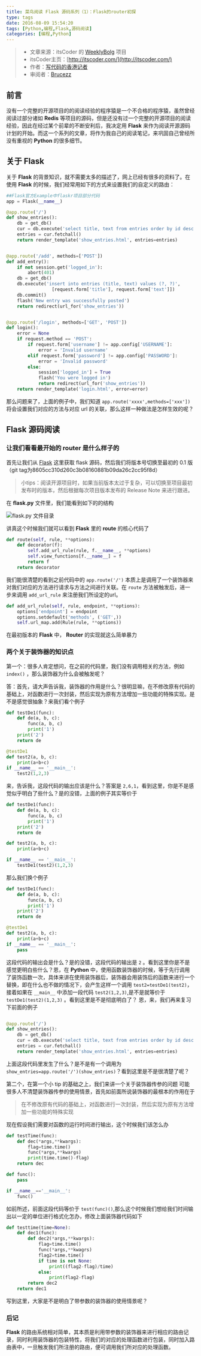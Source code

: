 ```yaml
---
title: 菜鸟阅读 Flask 源码系列（1）：Flask的router初探
type: tags
date: 2016-08-09 15:54:20
tags: [Python,编程,Flask,源码阅读]
categories: [编程,Python]
---
```

>- 文章来源：itsCoder 的 [WeeklyBolg](https://github.com/itsCoder/weeklyblog) 项目
>- itsCoder主页：[http://itscoder.com/](http://itscoder.com/)
>- 作者：[写代码的香港记者](https://github.com/Zheaoli)
>- 审阅者：[Brucezz](https://github.com/brucezz)

## 前言

没有一个完整的开源项目的的阅读经验的程序猿是一个不合格的程序猿，虽然曾经阅读过部分诸如 **Redis** 等项目的源码，但是还没有过一个完整的开源项目的阅读经验，因此在经过某个前辈的不断安利后，我决定用 **Flask** 来作为阅读开源源码计划的开始。而这一个系列的文章，将作为我自己的阅读笔记，来巩固自己曾经所没有重视的 **Python** 的很多细节。

<!-- more -->

## 关于 **Flask**

关于 **Flask** 的背景知识，就不需要太多的描述了，网上已经有很多的资料了。在使用 **Flask** 的时候，我们经常用如下的方式来设置我们的自定义的路由：

~~~Python
##Flask官方Example中flaskr项目部分代码
app = Flask(__name__)

@app.route('/')
def show_entries():
    db = get_db()
    cur = db.execute('select title, text from entries order by id desc')
    entries = cur.fetchall()
    return render_template('show_entries.html', entries=entries)


@app.route('/add', methods=['POST'])
def add_entry():
    if not session.get('logged_in'):
        abort(401)
    db = get_db()
    db.execute('insert into entries (title, text) values (?, ?)',
                 [request.form['title'], request.form['text']])
    db.commit()
    flash('New entry was successfully posted')
    return redirect(url_for('show_entries'))


@app.route('/login', methods=['GET', 'POST'])
def login():
    error = None
    if request.method == 'POST':
        if request.form['username'] != app.config['USERNAME']:
            error = 'Invalid username'
        elif request.form['password'] != app.config['PASSWORD']:
            error = 'Invalid password'
        else:
            session['logged_in'] = True
            flash('You were logged in')
            return redirect(url_for('show_entries'))
    return render_template('login.html', error=error)

~~~
那么问题来了，上面的例子中，我们知道 `app.route('xxxx',methods=['xxx'])` 将会设置我们对应的方法与对应 url 的关联，那么这样一种做法是怎样生效的呢？

## **Flask** 源码阅读

### 让我们看看最开始的 router 是什么样子的
首先让我们从 [Flask](https://github.com/pallets/flask) 这里获取 flask 源码，然后我们将版本号切换至最初的 0.1 版（git tag为8605cc310d260c3b08160881b09da26c2cc95f8d）

> 小tips：阅读开源项目时，如果当前版本太过于复杂，可以切换至项目最初发布时的版本，然后根据每次项目版本发布的 Release Note 来进行跟进。

在 **flask.py** 文件里，我们能看到如下的的结构

![flask.py 文件目录](/images/flask1.png)

讲真这个时候我们就可以看到 **Flask** 里的 **route** 的核心代码了

~~~Python
def route(self, rule, **options):
    def decorator(f):
        self.add_url_rule(rule, f.__name__, **options)
        self.view_functions[f.__name__] = f
        return f
    return decorator

~~~
我们能很清楚的看到之前代码中的 `app.route('/')` 本质上是调用了一个装饰器来对我们对应的方法进行请求与方法之间进行关联。在 `route` 方法被触发后，进一步来调用 `add_url_rule` 来注册我们所设定的url。

~~~Python
def add_url_rule(self, rule, endpoint, **options):
    options['endpoint'] = endpoint
    options.setdefault('methods', ('GET',))
    self.url_map.add(Rule(rule, **options))
~~~

在最初版本的 **Flask** 中， **Router** 的实现就这么简单暴力

### 两个关于装饰器的知识点

第一个：很多人肯定想问，在之前的代码里，我们没有调用相关的方法，例如 `index()` ，那么装饰器为什么会被触发呢？

答：首先，请大声告诉我，装饰器的作用是什么？很明显嘛，在不修改原有代码的基础上，对函数进行一次封装，然后实现为原有方法增加一些功能的特殊实现。是不是感觉很抽象？来我们看个例子

~~~Python
def testDe1(func):
    def de(a, b, c):
        func(a, b, c)
        print('1')
    print('2')
    return de

@testDe1
def test2(a, b, c):
    print(a+b+c)
if __name__ == '__main__':
    test2(1,2,3)

~~~
来，告诉我，这段代码的输出应该是什么？答案是 `2,6,1`，看到这里，你是不是感觉似乎明白了些什么？是的没错，上面的例子其实等价于

~~~Python
def testDe1(func):
    def de(a, b, c):
        func(a, b, c)
        print('1')
    print('2')
    return de

def test2(a, b, c):
    print(a+b+c)

if __name__ == '__main__':
    testDe1(test2)(1,2,3)

~~~
那么我们换个例子

~~~Python
def testDe1(func):
    def de(a, b, c):
        func(a, b, c)
        print('1')
    print('2')
    return de

@testDe1
def test2(a, b, c):
    print(a+b+c)
if __name__ == '__main__':
    pass
~~~

这段代码的输出会是什么？是的没错，这段代码的输出是 `2` 。看到这里你是不是感觉更明白些什么？恩，在 **Python** 中，使用函数装饰器的时候，等于先行调用了装饰函数一次，具体来讲在使用装饰器后，装饰器会用装饰后的函数来进行一个替换，即在什么也不做的情况下，会产生这样一个调用 `test2=testDe1(test2)`，接着如果在 `__main__` 中添加一段代码 `test2(1,2,3)`,是不是就等价于 `testDe1(test2)(1,2,3)` 。看到这里是不是彻底明白了？
恩，来，我们再来复习下前面的例子
~~~Python

@app.route('/')
def show_entries():
    db = get_db()
    cur = db.execute('select title, text from entries order by id desc')
    entries = cur.fetchall()
    return render_template('show_entries.html', entries=entries)
~~~

上面这段代码里发生了什么？是不是有一个调用为 `show_entries=app.route('/')(show_entries)`？看到这里是不是很清楚了呢？

第二个，在第一个小 tip 的基础之上，我们来讲一个关于装饰器传参的问题
可能很多人不清楚装饰器传参的使用情景，首先如前面所说装饰器的最根本的作用在于

>在不修改原有代码的基础上，对函数进行一次封装，然后实现为原有方法增加一些功能的特殊实现

现在假设我们需要对函数的运行时间进行输出，这个时候我们该怎么办

~~~Python
def testTime(func):
    def dec(*args,**kwargs):
        flag=time.time()
        func(*args,**kwargs)
        print(time.time()-flag)
    return dec

def func():
    pass

if __name__=='__main__':
    func()
~~~
如前所述，前面这段代码等价于 `test(func)()`,那么这个时候我们想给我们时间输出以一定的单位进行格式化怎办，修改上面装饰器代码如下

~~~Python
def testtime(time=None):
    def dec1(func):
        def dec2(*args,**kwargs):
            flag=time.time()
            func(*args,**kwagrs)
            flag2=time.time()
            if time is not None:
                print((flag2-flag)/time)
            else:
                print(flag2-flag)
        return dec2
    return dec1

~~~
写到这里，大家是不是明白了带参数的装饰器的使用情景呢？

### 后记
**Flask** 的路由系统相对简单，其本质是利用带参数的装饰器来进行相应的路由记录，同时利用装饰器的包装特性，将我们的对应的处理函数进行包装，同时加入路由表中，一旦触发我们所注册的路由，便可调用我们所对应的处理函数。
